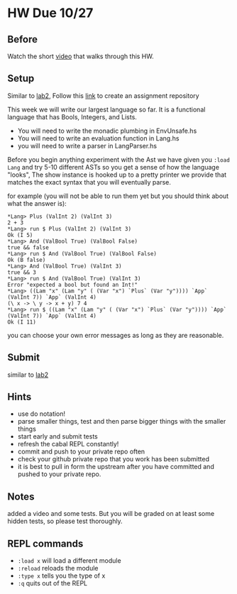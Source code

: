 # HW Due 10/27

## Before
Watch the short [video](https://youtu.be/QUBUPId5WRQ) that walks through this HW.

## Setup
Similar to [lab2](../../week2/lab2), Follow this [link](https://classroom.github.com/a/IbYXBcl2) to create an assignment repository

This week we will write our largest language so far.  It is a functional language that has Bools, Integers, and Lists.
* You will need to write the monadic plumbing in EnvUnsafe.hs
* You will need to write an evaluation function in Lang.hs
* you will need to write a parser in LangParser.hs

Before you begin anything experiment with the Ast we have given you ```:load Lang``` and try 5-10 different ASTs so you get a sense of how the language "looks",
The show instance is hooked up to a pretty printer we provide that matches the exact syntax that you will eventually parse.

for example (you will not be able to run them yet but you should think about what the answer is):
```
*Lang> Plus (ValInt 2) (ValInt 3)
2 + 3
*Lang> run $ Plus (ValInt 2) (ValInt 3)
Ok (I 5)
*Lang> And (ValBool True) (ValBool False)
true && false
*Lang> run $ And (ValBool True) (ValBool False)
Ok (B false)
*Lang> And (ValBool True) (ValInt 3)
true && 3
*Lang> run $ And (ValBool True) (ValInt 3)
Error "expected a bool but found an Int!"
*Lang> ((Lam "x" (Lam "y" ( (Var "x") `Plus` (Var "y")))) `App` (ValInt 7)) `App` (ValInt 4)
(\ x -> \ y -> x + y) 7 4
*Lang> run $ ((Lam "x" (Lam "y" ( (Var "x") `Plus` (Var "y")))) `App` (ValInt 7)) `App` (ValInt 4)
Ok (I 11)
```

you can choose your own error messages as long as they are reasonable.


## Submit
similar to [lab2](../../week2/lab2)

## Hints
 * use do notation!
 * parse smaller things, test and then parse bigger things with the smaller things
 * start early and submit tests
 * refresh the cabal REPL constantly!
 * commit and push to your private repo often
 * check your github private repo that you work has been submitted
 * it is best to pull in form the upstream after you have committed and pushed to your private repo.

## Notes
added a video and some tests.
But you will be graded on at least some hidden tests, so please test thoroughly.


## REPL commands
 * ```:load x``` will load a different module
 * ```:reload``` reloads the module
 * ```:type x``` tells you the type of x
 * ```:q``` quits out of the REPL

